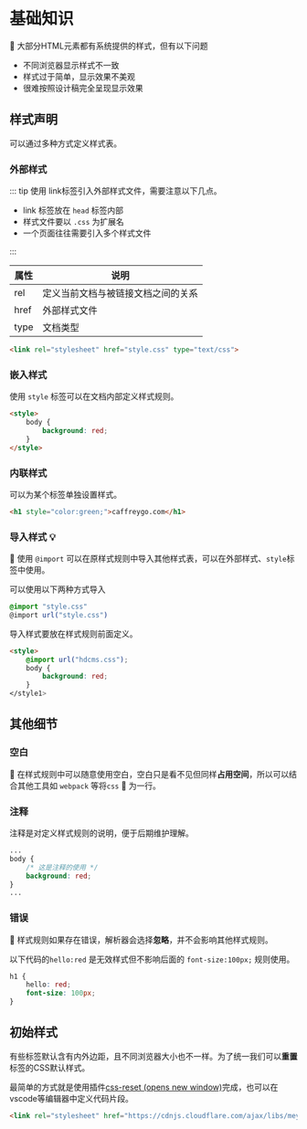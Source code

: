 # 基础知识

📗 大部分HTML元素都有系统提供的样式，但有以下问题

- 不同浏览器显示样式不一致
- 样式过于简单，显示效果不美观
- 很难按照设计稿完全呈现显示效果

## 样式声明

可以通过多种方式定义样式表。

### 外部样式

::: tip 使用 link标签引入外部样式文件，需要注意以下几点。

- link 标签放在 `head` 标签内部
- 样式文件要以 `.css` 为扩展名
- 一个页面往往需要引入多个样式文件

::: 

| 属性 | 说明                               |
| ---- | ---------------------------------- |
| rel  | 定义当前文档与被链接文档之间的关系 |
| href | 外部样式文件                       |
| type | 文档类型                           |

```html
<link rel="stylesheet" href="style.css" type="text/css">
```

### 嵌入样式

使用 `style` 标签可以在文档内部定义样式规则。

```html
<style>
    body {
        background: red;
    }
</style>
```

### 内联样式

可以为某个标签单独设置样式。

```html
<h1 style="color:green;">caffreygo.com</h1>
```

### 导入样式 💡

📗  使用 `@import` 可以在原样式规则中导入其他样式表，可以在外部样式、`style`标签中使用。

可以使用以下两种方式导入

```css
@import "style.css"
@import url("style.css")
```

导入样式要放在样式规则前面定义。

```html
<style>
    @import url("hdcms.css");
    body {
        background: red;
    }
</style1>
```

## 其他细节

### 空白

📗 在样式规则中可以随意使用空白，空白只是看不见但同样**占用空间**，所以可以结合其他工具如 `webpack` 等将`css` 📗 为一行。

### 注释

注释是对定义样式规则的说明，便于后期维护理解。

```css
...
body {
    /* 这是注释的使用 */
    background: red;
}
...
```

### 错误

📗 样式规则如果存在错误，解析器会选择**忽略**，并不会影响其他样式规则。

以下代码的`hello:red` 是无效样式但不影响后面的 `font-size:100px;` 规则使用。

```css
h1 {
    hello: red;
    font-size: 100px;
}
```

## 初始样式

有些标签默认含有内外边距，且不同浏览器大小也不一样。为了统一我们可以**重置**标签的CSS默认样式。

最简单的方式就是使用插件[css-reset (opens new window)](https://meyerweb.com/eric/tools/css/reset/)完成，也可以在vscode等编辑器中定义代码片段。

```html
<link rel="stylesheet" href="https://cdnjs.cloudflare.com/ajax/libs/meyer-reset/2.0/reset.min.css" />
```